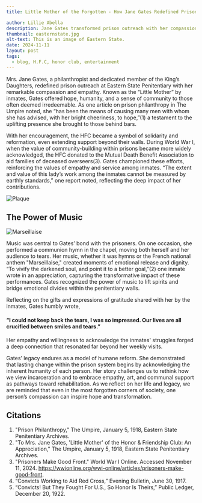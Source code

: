 ```yaml
---
title: Little Mother of the Forgotten - How Jane Gates Redefined Prison Outreach

author: Lillie Abella
description: Jane Gates transformed prison outreach with her compassionate approach
thumbnail: easternstate.jpg
alt-text: This is an image of Eastern State.
date: 2024-11-11
layout: post
tags:
  - blog, H.F.C, honor club, entertainment
---
```

Mrs. Jane Gates, a philanthropist and dedicated member of the King’s Daughters, redefined prison outreach at Eastern State Penitentiary with her remarkable compassion and empathy. Known as the “Little Mother” by inmates, Gates offered hope, humanity, and a sense of community to those often deemed irredeemable. As one article on prison philanthropy in The Umpire noted, she “has been the means of causing many men with whom she has advised, with her bright cheeriness, to hope,”(1) a testament to the uplifting presence she brought to those behind bars.

With her encouragement, the HFC became a symbol of solidarity and reformation, even extending support beyond their walls. During World War I, when the value of community-building within prisons became more widely acknowledged, the HFC donated to the Mutual Death Benefit Association to aid families of deceased overseers(3). Gates championed these efforts, reinforcing the values of empathy and service among inmates. “The extent and value of this lady’s work among the inmates cannot be measured by earthly standards,” one report noted, reflecting the deep impact of her contributions.


![Plaque](/assets/img/ww1plaque1.jpg)

## The Power of Music
![Marseillaise](/assets/img/frenchanthem.jpg)

Music was central to Gates’ bond with the prisoners. On one occasion, she performed a communion hymn in the chapel, moving both herself and her audience to tears. Her music, whether it was hymns or the French national anthem "Marseillaise," created moments of emotional release and dignity. “To vivify the darkened soul, and point it to a better goal,”(2) one inmate wrote in an appreciation, capturing the transformative impact of these performances. Gates recognized the power of music to lift spirits and bridge emotional divides within the penitentiary walls.

Reflecting on the gifts and expressions of gratitude shared with her by the inmates, Gates humbly wrote, 

#### “I could not keep back the tears, I was so impressed. Our lives are all crucified between smiles and tears.” 

Her empathy and willingness to acknowledge the inmates' struggles forged a deep connection that resonated far beyond her weekly visits.

Gates’ legacy endures as a model of humane reform. She demonstrated that lasting change within the prison system begins by acknowledging the inherent humanity of each person. Her story challenges us to rethink how we view incarceration and to embrace empathy, art, and communal support as pathways toward rehabilitation. As we reflect on her life and legacy, we are reminded that even in the most forgotten corners of society, one person’s compassion can inspire hope and transformation.


## Citations
1. "Prison Philanthropy," The Umpire, January 5, 1918, Eastern State Penitentiary Archives.
2. "To Mrs. Jane Gates, 'Little Mother' of the Honor & Friendship Club: An Appreciation," The Umpire, January 5, 1918, Eastern State Penitentiary Archives.
3. "Prisoners Make Good Front." World War I Online. Accessed November 11, 2024. https://wwionline.org/wwi-online/articles/prisoners-make-good-front.
4. “Convicts Working to Aid Red Cross,” Evening Bulletin, June 30, 1917.
5. “Convicts! But They Fought For U.S., So Honor Is Theirs,” Public Ledger, December 20, 1922.













